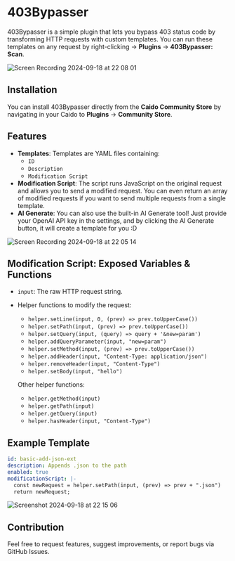 # 403Bypasser

403Bypasser is a simple plugin that lets you bypass 403 status code by transforming HTTP requests with custom templates. You can run these templates on any request by right-clicking -> **Plugins** -> **403Bypasser: Scan**.

![Screen Recording 2024-09-18 at 22 08 01](https://github.com/user-attachments/assets/121888fb-b6ba-4c80-8840-808ae43afeb0)

## Installation
You can install 403Bypasser directly from the **Caido Community Store** by navigating in your Caido to **Plugins** -> **Community Store**.

## Features
- **Templates**: Templates are YAML files containing:
  - `ID`
  - `Description`
  - `Modification Script`
- **Modification Script**: The script runs JavaScript on the original request and allows you to send a modified request. You can even return an array of modified requests if you want to send multiple requests from a single template.
- **AI Generate**: You can also use the built-in AI Generate tool! Just provide your OpenAI API key in the settings, and by clicking the AI Generate button, it will create a template for you :D

![Screen Recording 2024-09-18 at 22 05 14](https://github.com/user-attachments/assets/751eff8a-ad16-4e88-ae78-2910cb7684dc)

## Modification Script: Exposed Variables & Functions
- `input`: The raw HTTP request string.
- Helper functions to modify the request:
  - `helper.setLine(input, 0, (prev) => prev.toUpperCase())`
  - `helper.setPath(input, (prev) => prev.toUpperCase())`
  - `helper.setQuery(input, (query) => query + '&new=param')`
  - `helper.addQueryParameter(input, "new=param")`
  - `helper.setMethod(input, (prev) => prev.toUpperCase())`
  - `helper.addHeader(input, "Content-Type: application/json")`
  - `helper.removeHeader(input, "Content-Type")`
  - `helper.setBody(input, "hello")`

  Other helper functions:
  - `helper.getMethod(input)`
  - `helper.getPath(input)`
  - `helper.getQuery(input)`
  - `helper.hasHeader(input, "Content-Type")`

## Example Template

```yaml
id: basic-add-json-ext
description: Appends .json to the path
enabled: true
modificationScript: |-
  const newRequest = helper.setPath(input, (prev) => prev + ".json") 
  return newRequest;
```

![Screenshot 2024-09-18 at 22 15 06](https://github.com/user-attachments/assets/b82ffb33-6830-4728-9f45-463d26ea698d)



## Contribution

Feel free to request features, suggest improvements, or report bugs via GitHub Issues.
